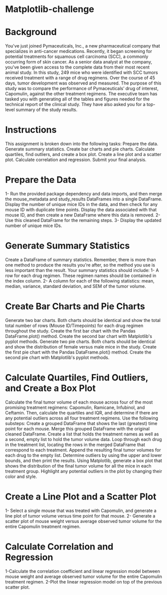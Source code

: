 # Matplotlib-challenge
# Background
You've just joined Pymaceuticals, Inc., a new pharmaceutical company that specializes in anti-cancer medications. Recently, it began screening for potential treatments for squamous cell carcinoma (SCC), a commonly occurring form of skin cancer.
As a senior data analyst at the company, you've been given access to the complete data from their most recent animal study. In this study, 249 mice who were identified with SCC tumors received treatment with a range of drug regimens. Over the course of 45 days, tumor development was observed and measured. The purpose of this study was to compare the performance of Pymaceuticals’ drug of interest, Capomulin, against the other treatment regimens.
The executive team has tasked you with generating all of the tables and figures needed for the technical report of the clinical study. They have also asked you for a top-level summary of the study results.
# Instructions
This assignment is broken down into the following tasks:
 Prepare the data.
 Generate summary statistics.
 Create bar charts and pie charts.
 Calculate quartiles, find outliers, and create a box plot.
 Create a line plot and a scatter plot.
 Calculate correlation and regression.
 Submit your final analysis.
 # Prepare the Data
 1- Run the provided package dependency and data imports, and then merge the mouse_metadata and study_results DataFrames into a single DataFrame.
 Display the number of unique mice IDs in the data, and then check for any mouse ID with duplicate time points. Display the data associated with that mouse ID, and then create a new DataFrame where this data 
 is removed.
 2- Use this cleaned DataFrame for the remaining steps.
 3- Display the updated number of unique mice IDs.
 # Generate Summary Statistics
 Create a DataFrame of summary statistics. Remember, there is more than one method to produce the results you're after, so the method you use is less important than the result.
 Your summary statistics should include:
 1- A row for each drug regimen. These regimen names should be contained in the index column.
 2- A column for each of the following statistics: mean, median, variance, standard deviation, and SEM of the tumor volume.
 # Create Bar Charts and Pie Charts
 Generate two bar charts. Both charts should be identical and show the total total number of rows (Mouse ID/Timepoints) for each drug regimen throughout the study.
 Create the first bar chart with the Pandas DataFrame.plot() method.
 Create the second bar chart with Matplotlib's pyplot methods.
 Generate two pie charts. Both charts should be identical and show the distribution of female versus male mice in the study.
 Create the first pie chart with the Pandas DataFrame.plot() method.
 Create the second pie chart with Matplotlib's pyplot methods.
# Calculate Quartiles, Find Outliers, and Create a Box Plot
Calculate the final tumor volume of each mouse across four of the most promising treatment regimens: Capomulin, Ramicane, Infubinol, and Ceftamin. Then, calculate the quartiles and IQR, and determine if there are any potential outliers across all four treatment regimens. Use the following substeps:
Create a grouped DataFrame that shows the last (greatest) time point for each mouse. Merge this grouped DataFrame with the original cleaned DataFrame.
Create a list that holds the treatment names as well as a second, empty list to hold the tumor volume data.
Loop through each drug in the treatment list, locating the rows in the merged DataFrame that correspond to each treatment. Append the resulting final tumor volumes for each drug to the empty list.
Determine outliers by using the upper and lower bounds, and then print the results.
Using Matplotlib, generate a box plot that shows the distribution of the final tumor volume for all the mice in each treatment group. Highlight any potential outliers in the plot by changing their color
and style.
# Create a Line Plot and a Scatter Plot
1- Select a single mouse that was treated with Capomulin, and generate a line plot of tumor volume versus time point for that mouse.
2- Generate a scatter plot of mouse weight versus average observed tumor volume for the entire Capomulin treatment regimen.
# Calculate Correlation and Regression
1-Calculate the correlation coefficient and linear regression model between mouse weight and average observed tumor volume for the entire Capomulin treatment regimen.
2-Plot the linear regression model on top of the previous scatter plot.

